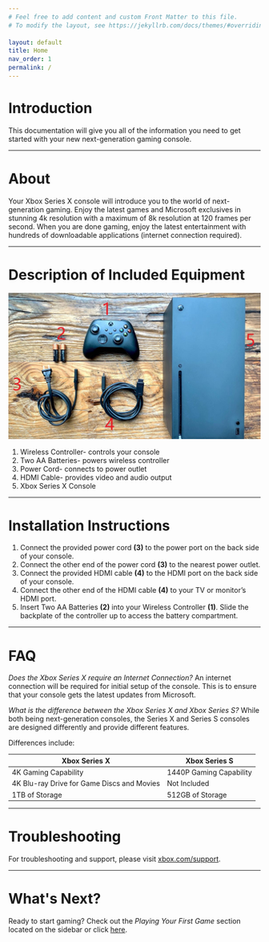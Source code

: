 ```yaml
---
# Feel free to add content and custom Front Matter to this file.
# To modify the layout, see https://jekyllrb.com/docs/themes/#overriding-theme-defaults

layout: default
title: Home
nav_order: 1
permalink: /
---
```


# Introduction

This documentation will give you all of the information you need to get started with your new next-generation gaming console.

___

# About

Your Xbox Series X console will introduce you to the world of next-generation gaming. Enjoy the latest games and Microsoft exclusives in stunning 4k resolution with a maximum of 8k resolution at 120 frames per second. When you are done gaming, enjoy the latest entertainment with hundreds of downloadable applications (internet connection required).

___

# Description of Included Equipment

![alt text](assets\images\img-1471.jpg "Equipment")

1. Wireless Controller- controls your console
2. Two AA Batteries- powers wireless controller
3. Power Cord- connects to power outlet
4. HDMI Cable- provides video and audio output
5. Xbox Series X Console

___

# Installation Instructions

1. Connect the provided power cord **(3)** to the power port on the back side of your console.
2. Connect the other end of the power cord **(3)** to the nearest power outlet.
3. Connect the provided HDMI cable **(4)** to the HDMI port on the back side of your console.
4. Connect the other end of the HDMI cable **(4)** to your TV or monitor’s HDMI port.
5. Insert Two AA Batteries **(2)** into your Wireless Controller **(1)**. Slide the backplate of the controller up to access the battery compartment.

___

# FAQ

_Does the Xbox Series X require an Internet Connection?_
An internet connection will be required for initial setup of the console. This is to ensure that your console gets the latest updates from Microsoft.

_What is the difference between the Xbox Series X and Xbox Series S?_
While both being next-generation consoles, the Series X and Series S consoles are designed differently and provide different features.

Differences include:

Xbox Series X | Xbox Series S
--- | ---
4K Gaming Capability | 1440P Gaming Capability
4K Blu-ray Drive for Game Discs and Movies | Not Included
1TB of Storage | 512GB of Storage

___

# Troubleshooting

For troubleshooting and support, please visit [xbox.com/support](https://xbox.com/support).

___

# What's Next?

Ready to start gaming? Check out the _Playing Your First Game_ section located on the sidebar or click [here](https://farshchiam.github.io/XboxSeriesX/gaming).
